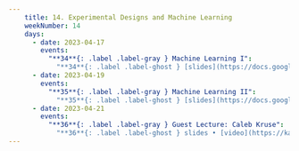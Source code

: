 ```yaml
---
    title: 14. Experimental Designs and Machine Learning
    weekNumber: 14
    days:
      - date: 2023-04-17
        events:
          "**34**{: .label .label-gray } Machine Learning I":
            "**34**{: .label .label-ghost } [slides](https://docs.google.com/presentation/d/1yCiIkyGZx-W22PLEhxmiB8ySvX1Hup9rPRbPvpkCeeQ/edit?usp=sharing) • [video](https://kaltura.berkeley.edu/media/ECON+148%2C+LEC+001+%28Spring+2023%29/1_kbgfq1ie/288222162) • code: [Classifiers](https://datahub.berkeley.edu/hub/user-redirect/git-pull?repo=https%3A%2F%2Fgithub.com%2FUCB-Econ-148%2Fsp23-student&branch=main&urlpath=lab%2Ftree%2Fsp23-student%2Flec%2FLec13-1%2Fplot_classifier_comparison.ipynb), [Penguins](https://datahub.berkeley.edu/hub/user-redirect/git-pull?repo=https%3A%2F%2Fgithub.com%2FUCB-Econ-148%2Fsp23-student&branch=main&urlpath=lab%2Ftree%2Fsp23-student%2Flec%2FLec13-1%2FLec13.1-Penguins.ipynb)"
      - date: 2023-04-19
        events:
          "**35**{: .label .label-gray } Machine Learning II":
            "**35**{: .label .label-ghost } [slides](https://docs.google.com/presentation/d/1bM9QCba5M-O-rMz1uQwzgcsm_54x_KbQs1rIdlPKB_o/edit?usp=sharing) • [video](https://kaltura.berkeley.edu/media/ECON+148%2C+LEC+001+%28Spring+2023%29/1_dith0kpk/288222162) • code: [Cal College Network](https://datahub.berkeley.edu/hub/user-redirect/git-pull?repo=https%3A%2F%2Fgithub.com%2FUCB-Econ-148%2Fsp23-student&branch=main&urlpath=lab%2Ftree%2Fsp23-student%2Flec%2FLec13-2%2FCalCollegeNetworks_EVD.ipynb), [Penguins II](https://datahub.berkeley.edu/hub/user-redirect/git-pull?repo=https%3A%2F%2Fgithub.com%2FUCB-Econ-148%2Fsp23-student&branch=main&urlpath=lab%2Ftree%2Fsp23-student%2Flec%2FLec13-2%2FLec13.2-Penguins.ipynb), [Compare Classifiers](https://datahub.berkeley.edu/hub/user-redirect/git-pull?repo=https%3A%2F%2Fgithub.com%2FUCB-Econ-148%2Fsp23-student&branch=main&urlpath=lab%2Ftree%2Fsp23-student%2Flec%2FLec13-2%2FPenguin_compare_classifiers.ipynb)"
      - date: 2023-04-21
        events:
          "**36**{: .label .label-gray } Guest Lecture: Caleb Kruse":
            "**36**{: .label .label-ghost } slides • [video](https://kaltura.berkeley.edu/media/ECON+148%2C+LEC+001+%28Spring+2023%29/1_y5aw8pvi/288222162)"        
---
```

